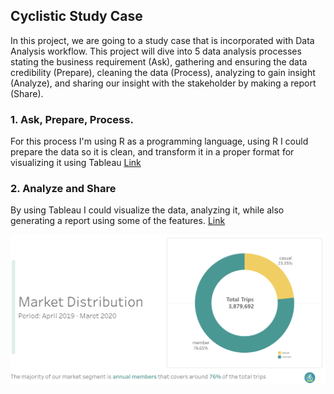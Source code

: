 ## Cyclistic Study Case
In this project, we are going to a study case that is incorporated with Data Analysis workflow. This project will dive into 5 data analysis processes stating the business requirement (Ask), gathering and ensuring the data credibility (Prepare), cleaning the data (Process), analyzing to gain insight (Analyze), and sharing our insight with the stakeholder by making a report (Share).
### 1. Ask, Prepare, Process.
For this process I'm using R as a programming language, using R I could prepare the data so it is clean, and transform it in a proper format for visualizing it using Tableau [Link](https://fachry-isl.github.io/portfolio-samples/port1_cyclistic.html)
### 2. Analyze and Share
By using Tableau I could visualize the data, analyzing it, while also generating a report using some of the features. [Link](https://public.tableau.com/app/profile/fachry.ikhsal/viz/shared/PSS9NFZB2)

[![link](https://github.com/fachry-isl/cyclistic-study-case/blob/main/cyclistic_share1.png)](https://github.com/fachry-isl/cyclistic-study-case/blob/main/cyclistic_share1.png)
